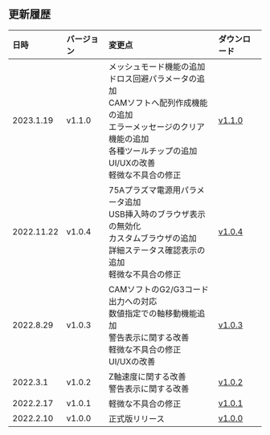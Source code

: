 ## 更新履歴

<table>
<thead>
<tr>
<th align="left">日時</th>
<th align="left">バージョン</th>
<th align="left">変更点</th>
<th align="left">ダウンロード</th>
</tr>
</thead>
<tbody>

<tr>
<td align="left">2023.1.19</td>
<td align="left">v1.1.0</td>
<td align="left">
メッシュモード機能の追加<br>
ドロス回避パラメータの追加<br>
CAMソフトへ配列作成機能の追加<br>
エラーメッセージのクリア機能の追加<br>
各種ツールチップの追加<br>
UI/UXの改善<br>
軽微な不具合の修正</td>
<td align="left"><a href="https://download.smartdiys.com/smartplasma/archive/SmartPlasma_v1.1.0.plupd">v1.1.0</a></td>
</tr>

<tr>
<td align="left">2022.11.22</td>
<td align="left">v1.0.4</td>
<td align="left">
75Aプラズマ電源用パラメータ追加<br>
USB挿入時のブラウザ表示の無効化<br>
カスタムブラウザの追加<br>
詳細ステータス確認表示の追加<br>
軽微な不具合の修正</td>
<td align="left"><a href="https://download.smartdiys.com/smartplasma/archive/SmartPlasma_v1.0.4.plupd">v1.0.4</a></td>
</tr>

<tr>
<td align="left">2022.8.29</td>
<td align="left">v1.0.3</td>
<td align="left">
CAMソフトのG2/G3コード出力への対応<br>
数値指定での軸移動機能追加<br>
警告表示に関する改善<br>
軽微な不具合の修正<br>
UI/UXの改善</td>
<td align="left"><a href="https://download.smartdiys.com/smartplasma/archive/SmartPlasma_v1.0.3.plupd">v1.0.3</a></td>
</tr>

<tr>
<td align="left">2022.3.1</td>
<td align="left">v1.0.2</td>
<td align="left">
Z軸速度に関する改善<br>
警告表示に関する改善</td>
<td align="left"><a href="https://download.smartdiys.com/smartplasma/archive/SmartPlasma_v1.0.2.plupd">v1.0.2</a></td>
</tr>

<tr>
<td align="left">2022.2.17</td>
<td align="left">v1.0.1</td>
<td align="left">
軽微な不具合の修正</td>
<td align="left"><a href="https://download.smartdiys.com/smartplasma/archive/SmartPlasma_v1.0.1.plupd">v1.0.1</a></td>
</tr>

<tr>
<td align="left">2022.2.10</td>
<td align="left">v1.0.0</td>
<td align="left">
正式版リリース</td>
<td align="left"><a href="https://download.smartdiys.com/smartplasma/archive/SmartPlasma_v1.0.0.plupd">v1.0.0</a></td>
</tr>

</tbody></table>
